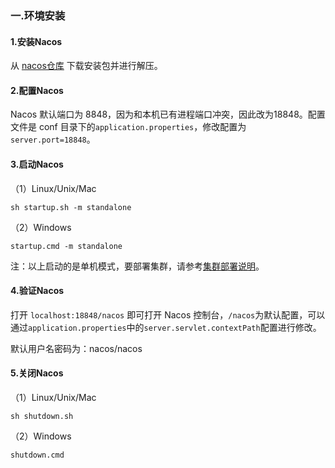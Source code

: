 ### 一.环境安装

#### 1.安装Nacos

从 [nacos仓库](https://github.com/alibaba/nacos/releases) 下载安装包并进行解压。

#### 2.配置Nacos

Nacos 默认端口为 8848，因为和本机已有进程端口冲突，因此改为18848。配置文件是 conf 目录下的`application.properties`，修改配置为 `server.port=18848`。

#### 3.启动Nacos

（1）Linux/Unix/Mac

```
sh startup.sh -m standalone
```

（2）Windows

```
startup.cmd -m standalone
```

注：以上启动的是单机模式，要部署集群，请参考[集群部署说明](https://nacos.io/zh-cn/docs/cluster-mode-quick-start.html)。

#### 4.验证Nacos

打开 `localhost:18848/nacos` 即可打开 Nacos 控制台，`/nacos`为默认配置，可以通过`application.properties`中的`server.servlet.contextPath`配置进行修改。

默认用户名密码为：nacos/nacos

#### 5.关闭Nacos

（1）Linux/Unix/Mac

```
sh shutdown.sh
```

（2）Windows

```
shutdown.cmd
```



